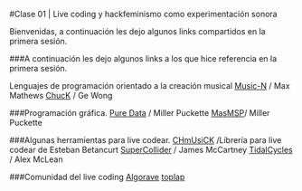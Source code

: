 #Clase 01 | Live coding y hackfeminismo como experimentación sonora

Bienvenidas, a continuación les dejo algunos links compartidos en la primera sesión. 

###A continuación les dejo algunos links a los que hice referencia en la primera sesión.

Lenguajes de programación orientado a la creación musical 
[Music-N](https://en.wikipedia.org/wiki/MUSIC-N ) / Max Mathews 
[ChucK](https://chuck.cs.princeton.edu/ ) / Ge Wong 
   
###Programación gráfica. 
[Pure Data](https://puredata.info/ ) / Miller Puckette 
[MasMSP](https://cycling74.com/ )/ Miller Puckette 
 
 
###Algunas herramientas para live codear. 
[CHmUsiCK](https://github.com/essteban/Live-Coding ) /Librería para live codear de Esteban Betancurt 
[SuperCollider](https://supercollider.github.io/) / James McCartney 
[TidalCycles](https://tidalcycles.org/index.php/Welcome) / Alex McLean


###Comunidad del live coding
[Algorave](https://algorave.com/)
[toplap](https://toplap.org/)
 

